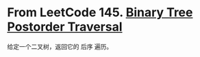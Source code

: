 # From LeetCode 145. [Binary Tree Postorder Traversal](https://leetcode-cn.com/problems/binary-tree-postorder-traversal/)

给定一个二叉树，返回它的 后序 遍历。
